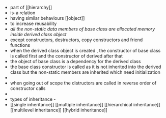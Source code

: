 - part of [[hierarchy]]
- is-a relation
- having similar behaviours [[object]]
- to increase reusability
- _all the non-static data members of base class are allocated memory inside derived class object_
- except constructors, destructors, copy constructors and friend functions
- when the derived class object is created , the constructor of base class is called first and the constructor of derived after that
- the object of base class is a dependency for the derived class
- the base class constructor is called as it is not inherited into the derived class but the non-static members are inherited which need initialization
-
- when going out of scope the distructors are called in reverse order of constructor calls
-
- types of inheritance -
- [[single inheritance]] [[multiple inheritance]] [[hierarchical inheritance]] [[multilevel inheritance]] [[hybrid inheritance]]